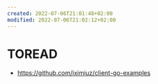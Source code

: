 ```yaml
---
created: 2022-07-06T21:01:48+02:00
modified: 2022-07-06T21:02:12+02:00
---
```


# TOREAD

- https://github.com/iximiuz/client-go-examples

